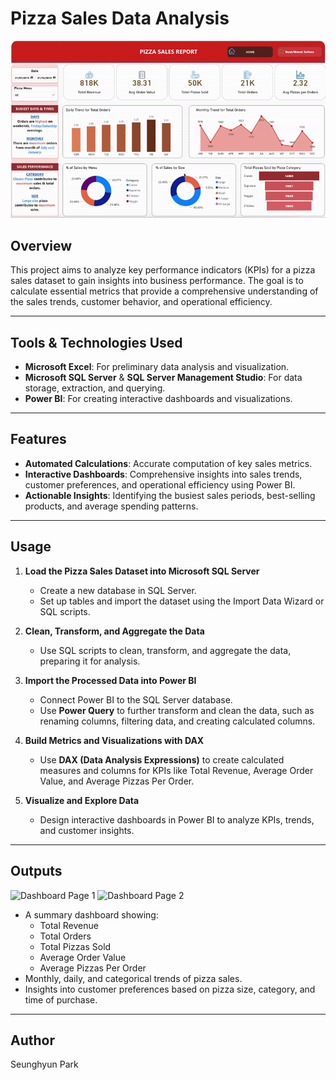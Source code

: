 # Pizza Sales Data Analysis

![Dashboard Preview](images/dashboard_preview.gif) 
## Overview

This project aims to analyze key performance indicators (KPIs) for a pizza sales dataset to gain insights into business performance. The goal is to calculate essential metrics that provide a comprehensive understanding of the sales trends, customer behavior, and operational efficiency.

---

## Tools & Technologies Used

- **Microsoft Excel**: For preliminary data analysis and visualization.
- **Microsoft SQL Server** & **SQL Server Management Studio**: For data storage, extraction, and querying.
- **Power BI**: For creating interactive dashboards and visualizations.

---

## Features

- **Automated Calculations**: Accurate computation of key sales metrics.
- **Interactive Dashboards**: Comprehensive insights into sales trends, customer preferences, and operational efficiency using Power BI.
- **Actionable Insights**: Identifying the busiest sales periods, best-selling products, and average spending patterns.

---

## Usage

1. **Load the Pizza Sales Dataset into Microsoft SQL Server**
   - Create a new database in SQL Server.
   - Set up tables and import the dataset using the Import Data Wizard or SQL scripts.

2. **Clean, Transform, and Aggregate the Data**
   - Use SQL scripts to clean, transform, and aggregate the data, preparing it for analysis.

3. **Import the Processed Data into Power BI**
   - Connect Power BI to the SQL Server database.
   - Use **Power Query** to further transform and clean the data, such as renaming columns, filtering data, and creating calculated columns.

4. **Build Metrics and Visualizations with DAX**
   - Use **DAX (Data Analysis Expressions)** to create calculated measures and columns for KPIs like Total Revenue, Average Order Value, and Average Pizzas Per Order.

5. **Visualize and Explore Data**
   - Design interactive dashboards in Power BI to analyze KPIs, trends, and customer insights.

---

## Outputs
![Dashboard Page 1](images/Pizza_Sales_page-0001.jpg) 
![Dashboard Page 2](images/Pizza_Sales_page-0002.jpg) 
- A summary dashboard showing:
  - Total Revenue
  - Total Orders
  - Total Pizzas Sold
  - Average Order Value
  - Average Pizzas Per Order
- Monthly, daily, and categorical trends of pizza sales.
- Insights into customer preferences based on pizza size, category, and time of purchase.

---

## Author
Seunghyun Park
